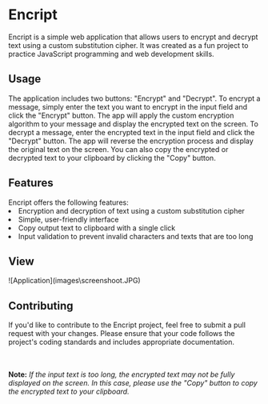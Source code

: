 <h1>Encript</h1>
Encript is a simple web application that allows users to encrypt and decrypt text using a custom substitution cipher. 
It was created as a fun project to practice JavaScript programming and web development skills.

<h2>Usage</h2>
The application includes two buttons: "Encrypt" and "Decrypt". 
To encrypt a message, simply enter the text you want to encrypt in the input field and click the "Encrypt" button. 
The app will apply the custom encryption algorithm to your message and display the encrypted text on the screen.
To decrypt a message, enter the encrypted text in the input field and click the "Decrypt" button. 
The app will reverse the encryption process and display the original text on the screen.
You can also copy the encrypted or decrypted text to your clipboard by clicking the "Copy" button.

<h2>Features</h2>
Encript offers the following features:
<li>Encryption and decryption of text using a custom substitution cipher</li>
<li>Simple, user-friendly interface</li>
<li>Copy output text to clipboard with a single click</li>
<li>Input validation to prevent invalid characters and texts that are too long</li>

<h2>View</h2>
![Application](images\screenshoot.JPG)

<h2>Contributing</h2>
If you'd like to contribute to the Encript project, feel free to submit a pull request with your changes. 
Please ensure that your code follows the project's coding standards and includes appropriate documentation.

<br><br>
<strong>Note:</strong><em> If the input text is too long, the encrypted text may not be fully displayed on the screen. 
In this case, please use the "Copy" button to copy the encrypted text to your clipboard.</em>
